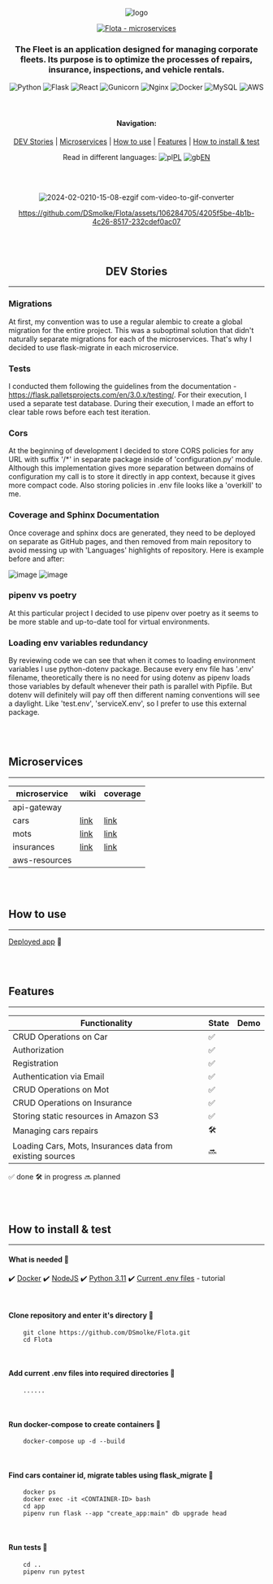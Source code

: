
<div align="center">
  

![logo](https://github.com/DSmolke/Flota/assets/106284705/4699df6e-0a76-4487-9a65-60bfcf34edf1)


[![Flota - microservices](https://img.shields.io/badge/Flota-microservices-2ea44f)](https://github.com/DSmolke/Flota)

### The Fleet is an application designed for managing corporate fleets. Its purpose is to optimize the processes of repairs, insurance, inspections, and vehicle rentals.


![Python](https://img.shields.io/badge/python-3670A0?style=for-the-badge&logo=python&logoColor=ffdd54) ![Flask](https://img.shields.io/badge/flask-%23000.svg?style=for-the-badge&logo=flask&logoColor=white) ![React](https://img.shields.io/badge/react-%2320232a.svg?style=for-the-badge&logo=react&logoColor=%2361DAFB) ![Gunicorn](https://img.shields.io/badge/gunicorn-%298729.svg?style=for-the-badge&logo=gunicorn&logoColor=white) ![Nginx](https://img.shields.io/badge/nginx-%23009639.svg?style=for-the-badge&logo=nginx&logoColor=white) ![Docker](https://img.shields.io/badge/docker-%230db7ed.svg?style=for-the-badge&logo=docker&logoColor=white) ![MySQL](https://img.shields.io/badge/mysql-%2300f.svg?style=for-the-badge&logo=mysql&logoColor=white) ![AWS](https://img.shields.io/badge/AWS-%23FF9900.svg?style=for-the-badge&logo=amazon-aws&logoColor=white)
<br />
<br />
<br />
#### Navigation:
[DEV Stories](#dev-stories) | [Microservices](#microservices) | [How to use](#how-to-use) | [Features](#features) | [How to install & test](#how-to-install--test)


Read in different languages: ![pl](https://github.com/DSmolke/Flota/assets/106284705/36aee71f-8df5-49f0-ab91-71f29fd341d8)[PL](./README.polish.md) ![gb](https://github.com/DSmolke/Flota/assets/106284705/fab2d773-77a0-40b2-bc84-c5af473f26af)[EN](./README.md)


<br />
<br />

![2024-02-0210-15-08-ezgif com-video-to-gif-converter](https://github.com/DSmolke/Flota/assets/106284705/8c6a3d25-41e6-481b-96a8-20c6646eb74a)




https://github.com/DSmolke/Flota/assets/106284705/4205f5be-4b1b-4c26-8517-232cdef0ac07






<br />
<br />

## DEV Stories
<hr>
</div>

### Migrations
At first, my convention was to use a regular alembic to create a global migration for the entire project. This was a suboptimal solution that didn't naturally separate migrations for each of the microservices. That's why I decided to use flask-migrate in each microservice.

### Tests
I conducted them following the guidelines from the documentation - https://flask.palletsprojects.com/en/3.0.x/testing/. For their execution, I used a separate test database. During their execution, I made an effort to clear table rows before each test iteration.

### Cors
At the beginning of development I decided to store CORS policies for any URL with suffix '/*' in separate package inside of 'configuration.py' module. Although this implementation gives more separation between domains of configuration my call is to store it directly in app context, because it gives more compact code. Also storing policies in .env file looks like a 'overkill' to me.

### Coverage and Sphinx Documentation
Once coverage and sphinx docs are generated, they need to be deployed on separate as GitHub pages, and then removed from main repository to avoid messing up with 'Languages' highlights of repository. Here is example before and after:

![image](https://github.com/DSmolke/Flota/assets/106284705/ba27090d-a671-401e-a48b-3114fdd5ccec)
![image](https://github.com/DSmolke/Flota/assets/106284705/d2216eb2-1373-453c-bad9-c9e4e867758d)

### pipenv vs poetry
At this particular project I decided to use pipenv over poetry as it seems to be more stable and up-to-date tool for virtual environments. 

### Loading env variables redundancy
By reviewing code we can see that when it comes to loading environment variables I use python-dotenv package. Because every env file has '.env' filename, theoretically there is no need for using dotenv as pipenv loads those variables by default whenever their path is parallel with Pipfile. But dotenv will definitely will pay off then different naming conventions will see a daylight. Like 'test.env', 'serviceX.env', so I prefer to use this external package. 




<br />
<br />

## Microservices
<hr>


| microservice  | wiki                                                                     | coverage                                                               |
|---------------|--------------------------------------------------------------------------|------------------------------------------------------------------------|
| api-gateway   |                                                                          |                                                                        |
| cars          | [link](https://dsmolke.github.io/Flota.cars.wiki.github.io/modules.html) | [link](https://dsmolke.github.io/Flota.cars.coverage.github.io/)       |
| mots          | [link](https://dsmolke.github.io/Flota.mots.wiki.github.io/modules.html) | [link](https://dsmolke.github.io/Flota.mots.coverage.github.io/)       |
| insurances    | [link](https://dsmolke.github.io/Flota.insurances.wiki.github.io/)       | [link](https://dsmolke.github.io/Flota.insurances.coverage.github.io/) |
| aws-resources |                                                                          |                                                                        |


<br/>
<br/>

## How to use
<hr>

[Deployed app](README.md) 🚀

<br/>
<br/>

## Features
<hr>

| Functionality                                             | State | Demo |
|-----------------------------------------------------------|-------|------|
| CRUD Operations on Car                                    | ✅     |      |
| Authorization                                             | ✅     |      |
| Registration                                              | ✅     |      |
| Authentication via Email                                  | ✅     |      |
| CRUD Operations on Mot                                    | ✅     |      |
| CRUD Operations on Insurance                              | ✅     |      |
| Storing static resources in Amazon S3                     | ✅     |      |
| Managing cars repairs                                     | 🛠️   |      |
| Loading Cars, Mots, Insurances data from existing sources | 🔜    |      |

✅ done
🛠️ in progress
🔜 planned

<br/>
<br/>

## How to install & test
<hr>

#### What is needed 🤔
✔️ [Docker](https://docs.docker.com/get-docker/)
✔️ [NodeJS](https://nodejs.org/en/download)
✔️ [Python 3.11](https://www.python.org/downloads/release/python-3110/)
✔️ [Current .env files](https://www.python.org/downloads/release/python-3110/) - tutorial

<br>

#### Clone repository and enter it's directory 🧐
```
    git clone https://github.com/DSmolke/Flota.git
    cd Flota
```
<br>

#### Add current .env files into required directories 🧐

```
    ......
```

<br>

#### Run docker-compose to create containers 🧐

```
    docker-compose up -d --build
```


<br>

#### Find cars container id, migrate tables using flask_migrate 🧐

```
    docker ps
    docker exec -it <CONTAINER-ID> bash
    cd app
    pipenv run flask --app "create_app:main" db upgrade head
```

<br>

#### Run tests 🧐

```
    cd ..
    pipenv run pytest
```

